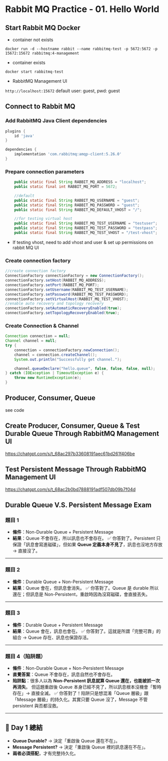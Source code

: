 # Rabbit MQ Practice - 01. Hello World

## Start Rabbit MQ Docker
- container not exists

`docker run -d --hostname rabbit --name rabbitmq-test -p 5672:5672 -p 15672:15672 rabbitmq:4-management`
- container exists

`docker start rabbitmq-test`
- RabbitMQ Management UI

`http://localhost:15672` default user: guest, pwd: guest

## Connect to Rabbit MQ
### Add RabbitMQ Java Client dependencies
```groovy
plugins {
    id 'java'
}

dependencies {
    implementation 'com.rabbitmq:amqp-client:5.26.0'
}
```
### Prepare connection parameters
```java
    public static final String RABBIT_MQ_ADDRESS = "localhost";
    public static final int RABBIT_MQ_PORT = 5672;

    //default
    public static final String RABBIT_MQ_USERNAME = "guest";
    public static final String RABBIT_MQ_PASSWORD = "guest";
    public static final String RABBIT_MQ_DEFAULT_VHOST = "/";

    //for testing virtual host
    public static final String RABBIT_MQ_TEST_USERNAME = "testuser";
    public static final String RABBIT_MQ_TEST_PASSWORD = "testpass";
    public static final String RABBIT_MQ_TEST_VHOST = "/test-vhost";
```
- If testing vhost, need to add vhost and user & set up permissions on rabbit MQ UI

### Create connection factory
```java
//create connection factory
ConnectionFactory connectionFactory = new ConnectionFactory();
connectionFactory.setHost(RABBIT_MQ_ADDRESS);
connectionFactory.setPort(RABBIT_MQ_PORT);
connectionFactory.setUsername(RABBIT_MQ_TEST_USERNAME);
connectionFactory.setPassword(RABBIT_MQ_TEST_PASSWORD);
connectionFactory.setVirtualHost(RABBIT_MQ_TEST_VHOST);
//enable auto recovery and topology recovery
connectionFactory.setAutomaticRecoveryEnabled(true);
connectionFactory.setTopologyRecoveryEnabled(true);
```

### Create Connection & Channel
```java
Connection connection = null;
Channel channel = null;
try {
    connection = connectionFactory.newConnection();
    channel = connection.createChannel();
    System.out.println("Successfully get channel.");

    channel.queueDeclare("hello.queue", false, false, false, null);
} catch (IOException | TimeoutException e) {
    throw new RuntimeException(e);
}
```

## Producer, Consumer, Queue
see code

## Create Producer, Consumer, Queue & Test Durable Queue Through RabbitMQ Management UI
https://chatgpt.com/s/t_68ac297b33608191aec61bd261f406be

## Test Persistent Message Through RabbitMQ Management UI
https://chatgpt.com/s/t_68ac2b0bd7888191adf507db09b7f04d

## Durable Queue V.S. Persistent Message Exam
### **題目 1**

* **條件**：Non-Durable Queue + Persistent Message
* **結果**：Queue 不會存在，所以訊息也不會存在。
  ✅ 你答對了。Persistent 只保證「訊息會寫進磁碟」，但如果 **Queue 定義本身不見了**，訊息也沒地方存放 → 直接沒了。

---

### **題目 2**

* **條件**：Durable Queue + Non-Persistent Message
* **結果**：Queue 會在，但訊息會消失。
  ✅ 你答對了。Queue 是 durable 所以還在；但訊息是 Non-Persistent，重啟時因為沒寫磁碟，會直接丟失。

---

### **題目 3**

* **條件**：Durable Queue + Persistent Message
* **結果**：Queue 會在，訊息也會在。
  ✅ 你答對了。這就是所謂「完整可靠」的組合 → Queue 存在、訊息也保證存活。

---

### **題目 4（陷阱題）**

* **條件**：Non-Durable Queue + Non-Persistent Message
* **直覺答案**：Queue 不會存在，訊息自然也不會存在。
* **陷阱點**：很多人以為 **Non-Persistent 訊息就算 Queue 還在，也能被抓一次再消失**。
  但這題重啟後 Queue 本身已經不見了，所以訊息根本沒機會「暫時存在」→ 直接全滅。
  ✅ 你答對了！陷阱只是想混淆「Queue 層級」跟「Message 層級」的持久化。其實只要 Queue 沒了，Message 不管 persistent 與否都沒救。

---

## 🎯 Day 1 總結

* **Queue Durable?** → 決定「重啟後 Queue 還在不在」。
* **Message Persistent?** → 決定「重啟後 Queue 裡的訊息還在不在」。
* **兩者必須搭配**，才有完整持久化。